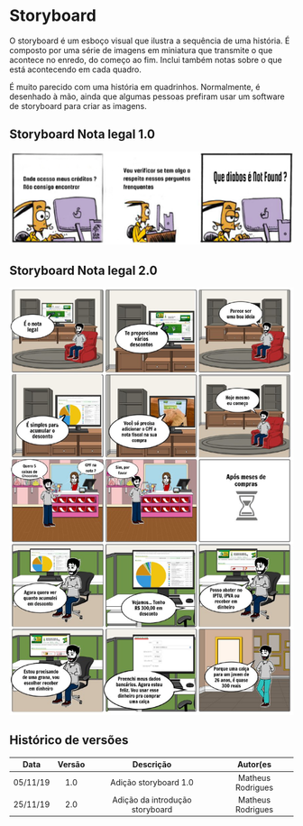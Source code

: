 # Storyboard 

O storyboard é um esboço visual que ilustra a sequência de uma história. É composto por uma série de imagens em miniatura que transmite o que acontece no enredo, do começo ao fim. Inclui também notas sobre o que está acontecendo em cada quadro.

É muito parecido com uma história em quadrinhos. Normalmente, é desenhado à mão, ainda que algumas pessoas prefiram usar um software de storyboard para criar as imagens.

## Storyboard Nota legal 1.0

![Storyboard](img/storyboard-1.0.png)

## Storyboard Nota legal 2.0

![Storyboard](img/storyboard-2.0.jpg)

## Histórico de versões

| Data | Versão | Descrição | Autor(es|
|:--:|:--:|:--:|:--:|
|05/11/19|1.0|Adição storyboard 1.0| Matheus Rodrigues|
|25/11/19|2.0| Adição da introdução storyboard | Matheus Rodrigues|